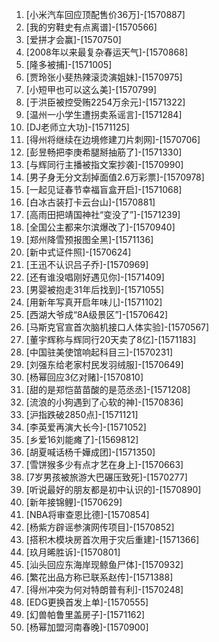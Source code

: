 
1. [小米汽车回应顶配售价36万]-[1570887]
1. [我的穷鞋史有点离谱]-[1570566]
1. [爱拼才会赢]-[1570750]
1. [2008年以来最复杂春运天气]-[1570868]
1. [隆多被捕]-[1571005]
1. [贾玲张小斐热辣滚烫演姐妹]-[1570975]
1. [小短甲也可以这么美]-[1570799]
1. [于洪臣被控受贿2254万余元]-[1571322]
1. [温州一小学生遭拐卖系谣言]-[1571284]
1. [DJ老师立大功]-[1571125]
1. [得州将继续在边境修建刀片刺网]-[1570706]
1. [彭昱畅把李庚希腿掰抽筋了]-[1571330]
1. [与辉同行主播被指文案抄袭]-[1570990]
1. [男子身无分文刮掉面值2.6万彩票]-[1570978]
1. [一起见证春节幸福盲盒开启]-[1571068]
1. [白冰古装打卡云台山]-[1570881]
1. [高雨田把靖国神社“变没了”]-[1571239]
1. [全国公主都来尔滨爆改了]-[1570940]
1. [郑州降雪预报图全黑]-[1571136]
1. [新中式证件照]-[1570624]
1. [王迅不认识吕子乔]-[1570969]
1. [还有谁没唱刚好遇见你]-[1571409]
1. [男婴被抱走31年后找到]-[1571055]
1. [用新年写真开启年味儿]-[1571102]
1. [西湖大爷成“8A级景区”]-[1570642]
1. [马斯克官宣首次脑机接口人体实验]-[1570567]
1. [董宇辉称与辉同行20天卖了8亿]-[1571183]
1. [中国驻美使馆响起科目三]-[1570231]
1. [刘强东给老家村民发羽绒服]-[1570649]
1. [杨幂回应3亿对赌]-[1570810]
1. [甜的是郑恺苗苗酸的是范丞丞]-[1571208]
1. [流浪的小狗遇到了心软的神]-[1570836]
1. [沪指跌破2850点]-[1571121]
1. [李英爱再演大长今]-[1571052]
1. [乡爱16刘能瘫了]-[1569812]
1. [胡夏喊话杨千嬅成团]-[1571350]
1. [雪饼猴多少有点才艺在身上]-[1570663]
1. [7岁男孩被旅游大巴碾压致死]-[1570277]
1. [听说最好的朋友都是初中认识的]-[1570890]
1. [新年接锦鲤]-[1570629]
1. [NBA将审查恩比德]-[1570854]
1. [杨紫方辟谣参演网传项目]-[1570852]
1. [搭积木模块房首次用于灾后重建]-[1571366]
1. [玖月晞胜诉]-[1570801]
1. [汕头回应东海岸现鲸鱼尸体]-[1570932]
1. [繁花出品方称已联系赵传]-[1571388]
1. [得州冲突为何对特朗普有利]-[1570248]
1. [EDG更换首发上单]-[1570555]
1. [幻兽帕鲁里盖房子]-[1571162]
1. [杨幂加盟河南春晚]-[1570900]